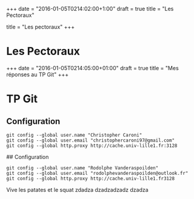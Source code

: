 +++
date = "2016-01-05T0214:02:00+1:00"
draft = true
title = "Les Pectoraux"

title = "Les pectoraux"
+++

# Les Pectoraux

+++
date = "2016-01-05T0214:05:00+01:00"
draft = true
title = "Mes réponses au TP Git"
+++

# TP Git

## Configuration

	git config --global user.name "Christopher Caroni"
	git config --global user.email "christophercaroni97@gmail.com"
	git config --global http.proxy http://cache.univ-lille1.fr:3128


## Configuration

	git config --global user.name "Rodolphe Vanderaspoilden"
	git config --global user.email "rodolphevanderaspoilden@outlook.fr"
	git config --global http.proxy http://cache.univ-lille1.fr3128

Vive les patates et le squat
zdadza
dzadzadzadz
dzadza

